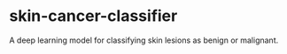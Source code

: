 # skin-cancer-classifier
A deep learning model for classifying skin lesions as benign or malignant.
